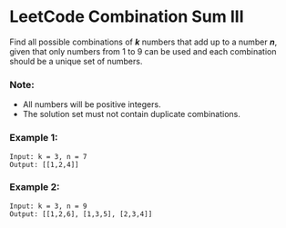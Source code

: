 # LeetCode Combination Sum III
Find all possible combinations of ***k*** numbers that add up to a number ***n***, given that only numbers from 1 to 9 can be used and each combination should be a unique set of numbers.

### Note:

* All numbers will be positive integers.
* The solution set must not contain duplicate combinations.

### Example 1:
```
Input: k = 3, n = 7
Output: [[1,2,4]]
```

### Example 2:
```
Input: k = 3, n = 9
Output: [[1,2,6], [1,3,5], [2,3,4]]
```
